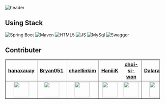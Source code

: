 <link rel="stylesheet" href="https://maxcdn.bootstrapcdn.com/bootstrap/3.4.1/css/bootstrap.min.css">
<style>
    td, th {
        text-align: center;
    }
</style>

![header](https://capsule-render.vercel.app/api?type=waving&color=random&height=150&section=header&text=갓생%20일기&fontSize=70)<br>
## Using Stack
![Spring Boot](https://img.shields.io/badge/SpringBoot-6DB33F.svg?&style=for-the-badge&logo=SpringBoot&logoColor=white)
![Maven](https://img.shields.io/badge/Maven-C71A36.svg?&style=for-the-badge&logo=Maven&logoColor=white)
![HTML5](https://img.shields.io/badge/HTML5-E34F26.svg?&style=for-the-badge&logo=HTML5&logoColor=white)
![JS](https://img.shields.io/badge/JS-F7DF1E.svg?&style=for-the-badge&logo=JS&logoColor=white)
![MySql](https://img.shields.io/badge/MySql-4479A1.svg?&style=for-the-badge&logo=MySql&logoColor=white)
![Swagger](https://img.shields.io/badge/Swagger-85EA2D.svg?&style=for-the-badge&logo=Swagger&logoColor=white)
## Contributer<br>
<table border="1" class="table">
    <thead>
    <tr>
        <th scope="col"><a href="https://github.com/hanaxauay">hanaxauay</a></th>
        <th scope="col"><a href="https://github.com/Bryan051">Bryan051</a></th>
        <th scope="col"><a href="https://github.com/chaellinkim">chaellinkim</a></th>
        <th scope="col"><a href="https://github.com/HaniiiK">HaniiiK</a></th>
        <th scope="col"><a href="https://github.com/choi-si-won">choi-si-won</a></th>
        <th scope="col"><a href="https://github.com/Dalaranian">Dalaranian</a></th>
    </tr>
    </thead>
    <tbody>
    <tr>
        <td><img src="https://avatars.githubusercontent.com/u/100827911?v=4" width="50px" height="50px"></td>
        <td><img src="https://avatars.githubusercontent.com/u/68111122?v=4" width="50px" height="50px"></td>
        <td><img src="https://avatars.githubusercontent.com/u/91306706?v=4" width="50px" height="50px"></td>
        <td><img src="https://avatars.githubusercontent.com/u/127297705?v=4" width="50px" height="50px"></td>
        <td><img src="https://avatars.githubusercontent.com/u/128116482?v=4" width="50px" height="50px"></td>
        <td><img src="https://avatars.githubusercontent.com/u/78770745?v=4" width="50px" height="50px"></td>
    </tr>
    </tbody>
</table>


